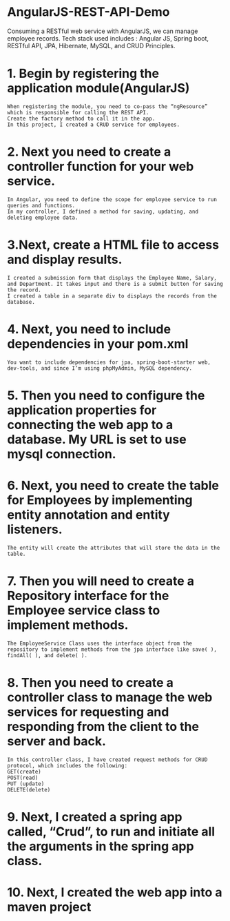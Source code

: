 # AngularJS-REST-API-Demo
Consuming a RESTful web service with AngularJS, we can manage employee records.
Tech stack used includes :
Angular JS, Spring boot, RESTful API, JPA, Hibernate, MySQL, and CRUD Principles.

# 1.	Begin by registering the application module(AngularJS)
 	When registering the module, you need to co-pass the “ngResource” which is responsible for calling the REST API.
 	Create the factory method to call it in the app.
 	In this project, I created a CRUD service for employees. 

 #   2. Next you need to create a controller function for your web service.
 	In Angular, you need to define the scope for employee service to run queries and functions.
 	In my controller, I defined a method for saving, updating, and deleting employee data. 

 #  3.Next, create a HTML file to access and display results.
 	I created a submission form that displays the Employee Name, Salary, and Department. It takes input and there is a submit button for saving the record.
 	I created a table in a separate div to displays the records from the database.  
# 4. Next, you need to include dependencies in your pom.xml
 	You want to include dependencies for jpa, spring-boot-starter web, dev-tools, and since I’m using phpMyAdmin, MySQL dependency. 

# 5. Then you need to configure the application properties for connecting the web app to a database. My URL is set to use mysql connection.

# 6. Next, you need to create the table for Employees by implementing entity annotation and entity listeners.
 	The entity will create the attributes that will store the data in the table.

# 7. Then you will need to create a Repository interface for the Employee service class to implement methods. 
 	The EmployeeService Class uses the interface object from the repository to implement methods from the jpa interface like save( ), findAll( ), and delete( ).
# 8. Then you need to create a controller class to manage the web services for requesting and responding from the client to the server and back. 
 	In this controller class, I have created request methods for CRUD protocol, which includes the following: 
 	GET(create)
 	POST(read)
 	PUT (update)
 	DELETE(delete)
# 9. Next, I created a spring app called, “Crud”, to run and initiate all the arguments in the spring app class.

# 10. Next, I created the web app into a maven project
